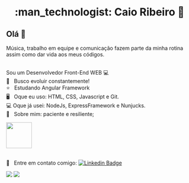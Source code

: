 <h1 align="center"> :man_technologist: Caio Ribeiro  🚀</h1>
 
## Olá 👋
Música, trabalho em equipe e comunicação fazem parte da minha rotina assim como dar vida aos meus códigos.

<br/> Sou um Desenvolvedor Front-End WEB :computer:
 <br/>     :purple_heart: &nbsp; Busco evoluir constantemente!
 <br/>     :star: &nbsp; Estudando Angular Framework
 <br/> 🖥️  &nbsp; Oque eu uso: HTML, CSS, Javascript e Git.
 <br/> 💻 Oque já usei: NodeJs, ExpressFramework e Nunjucks.
 <br/> 💬  &nbsp; Sobre mim: paciente e resiliente; 


<img src=https://cdn.jsdelivr.net/gh/devicons/devicon/icons/html5/html5-plain-wordmark.svg width="68.8px" height="69.8px">

 <br/> :email: &nbsp; Entre em contato comigo: [![Linkedin Badge](https://img.shields.io/badge/-CaioDeoliveira-blue?style=flat-square&logo=Linkedin&logoColor=white&link=https://www.linkedin.com/in/caio-ribeiro-08100919b/)](https://www.linkedin.com/in/caio-ribeiro98/) 

<div>
  <img src="https://github-readme-stats.vercel.app/api?username=CaioDeOliveira&show_icons=true&theme=midnight-purple"/>
  <img align="top"src="https://github-readme-stats.vercel.app/api/top-langs/?username=CaioDeOliveira&layout=compact&hide=shell&theme=midnight-purple"/>
</div>
